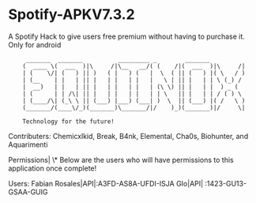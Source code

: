 # Spotify-APKV7.3.2
A Spotify Hack to give users free premium without having to purchase it. Only for android


         _______  _______          _________ _        _______          
        (  ____ \(  ___  )|\     /|\__   __/( (    /|(  ___  )|\     /|
        | (    \/| (   ) || )   ( |   ) (   |  \  ( || (   ) |( \   / )
        | (__    | |   | || |   | |   | |   |   \ | || |   | | \ (_) / 
        |  __)   | |   | || |   | |   | |   | (\ \) || |   | |  ) _ (  
        | (      | | /\| || |   | |   | |   | | \   || |   | | / ( ) \ 
        | (____/\| (_\ \ || (___) |___) (___| )  \  || (___) |( /   \ )
        (_______/(____\/_)(_______)\_______/|/    )_)(_______)|/     \|
        
        Technology for the future!
        
Contributers: Chemicxlkid, Break, B4nk, Elemental, Cha0s, Biohunter, and Aquarimenti

Permissions|
\\* Below are the users who will have permissions to this application once complete!

Users:
Fabian Rosales|API|:A3FD-AS8A-UFDI-ISJA
GIo|API| :1423-GU13-GSAA-GUIG
